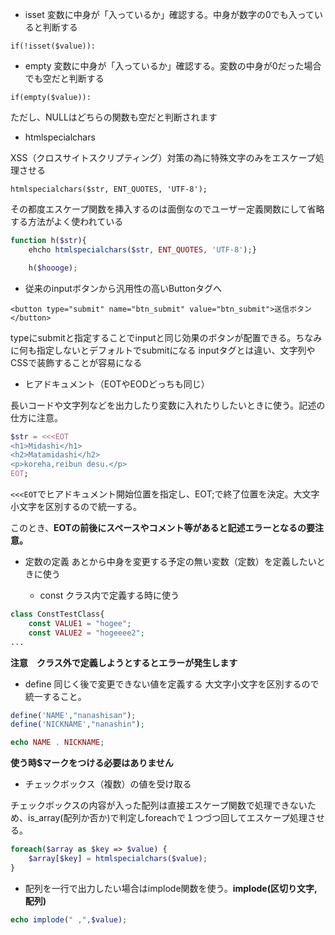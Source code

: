 * isset
変数に中身が「入っているか」確認する。中身が数字の0でも入っていると判断する

`if(!isset($value)):`

* empty
変数に中身が「入っているか」確認する。変数の中身が0だった場合でも空だと判断する

`if(empty($value)):`

ただし、NULLはどちらの関数も空だと判断されます

* htmlspecialchars

XSS（クロスサイトスクリプティング）対策の為に特殊文字のみをエスケープ処理させる

`htmlspecialchars($str, ENT_QUOTES, 'UTF-8');`

その都度エスケープ関数を挿入するのは面倒なのでユーザー定義関数にして省略する方法がよく使われている
```php
function h($str){
	ehcho htmlspecialchars($str, ENT_QUOTES, 'UTF-8');}

	h($hoooge);
```
* 従来のinputボタンから汎用性の高いButtonタグへ

`<button type="submit" name="btn_submit" value="btn_submit">送信ボタン</button>`

typeにsubmitと指定することでinputと同じ効果のボタンが配置できる。ちなみに何も指定しないとデフォルトでsubmitになる
inputタグとは違い、文字列やCSSで装飾することが容易になる



* ヒアドキュメント（EOTやEODどっちも同じ）

長いコードや文字列などを出力したり変数に入れたりしたいときに使う。記述の仕方に注意。
```php
$str = <<<EOT
<h1>Midashi</h1>
<h2>Matamidashi</h2>
<p>koreha,reibun desu.</p>
EOT;
```
`<<<EOT`でヒアドキュメント開始位置を指定し、EOT;で終了位置を決定。大文字小文字を区別するので統一する。

このとき、**EOTの前後にスペースやコメント等があると記述エラーとなるの要注意。**

* 定数の定義
あとから中身を変更する予定の無い変数（定数）を定義したいときに使う

  * const
クラス内で定義する時に使う
```php
class ConstTestClass{
	const VALUE1 = "hogee";
	const VALUE2 = "hogeeee2";
...
```
**注意　クラス外で定義しようとするとエラーが発生します**
* define 同じく後で変更できない値を定義する
大文字小文字を区別するので統一すること。
```php
define('NAME',"nanashisan");
define('NICKNAME',"nanashin");

echo NAME . NICKNAME;
```
**使う時$マークをつける必要はありません**

* チェックボックス（複数）の値を受け取る

チェックボックスの内容が入った配列は直接エスケープ関数で処理できないため、is_array(配列か否か)で判定しforeachで１つづつ回してエスケープ処理させる。

```php
foreach($array as $key => $value) {
    $array[$key] = htmlspecialchars($value);
}
```

* 配列を一行で出力したい場合はimplode関数を使う。**implode(区切り文字,配列)**

```php
echo implode(" ,",$value);
```

